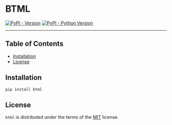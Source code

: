 # BTML

[![PyPI - Version](https://img.shields.io/pypi/v/btml.svg)](https://pypi.org/project/btml)
[![PyPI - Python Version](https://img.shields.io/pypi/pyversions/btml.svg)](https://pypi.org/project/btml)

-----

## Table of Contents

- [Installation](#installation)
- [License](#license)

## Installation

```console
pip install btml
```

## License

`btml` is distributed under the terms of the [MIT](https://spdx.org/licenses/MIT.html) license.
